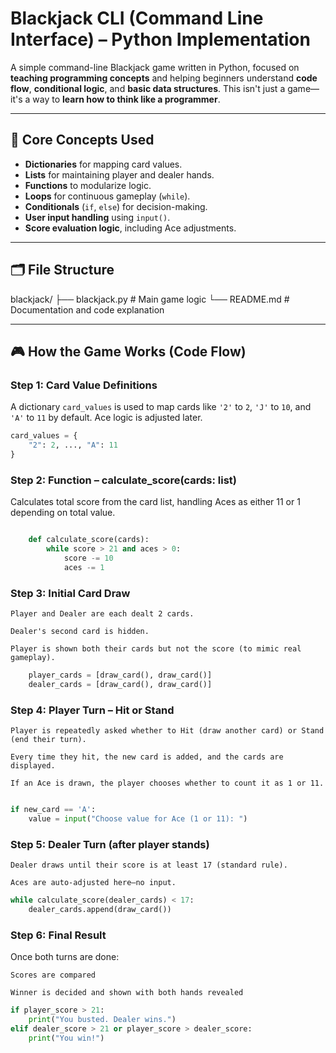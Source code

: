 # Blackjack CLI (Command Line Interface) – Python Implementation

A simple command-line Blackjack game written in Python, focused on **teaching programming concepts** and helping beginners understand **code flow**, **conditional logic**, and **basic data structures**. This isn't just a game—it's a way to **learn how to think like a programmer**.

---

## 🧠 Core Concepts Used

- **Dictionaries** for mapping card values.
- **Lists** for maintaining player and dealer hands.
- **Functions** to modularize logic.
- **Loops** for continuous gameplay (`while`).
- **Conditionals** (`if`, `else`) for decision-making.
- **User input handling** using `input()`.
- **Score evaluation logic**, including Ace adjustments.

---

## 🗂️ File Structure

blackjack/
├── blackjack.py # Main game logic
└── README.md # Documentation and code explanation


---

## 🎮 How the Game Works (Code Flow)

### Step 1: Card Value Definitions

A dictionary `card_values` is used to map cards like `'2'` to `2`, `'J'` to `10`, and `'A'` to `11` by default. Ace logic is adjusted later.

```python
card_values = {
    "2": 2, ..., "A": 11
}

```
### Step 2: Function – calculate_score(cards: list)

Calculates total score from the card list, handling Aces as either 11 or 1 depending on total value.

```python

    def calculate_score(cards):
        while score > 21 and aces > 0:
            score -= 10
            aces -= 1
```


### Step 3: Initial Card Draw

    Player and Dealer are each dealt 2 cards.

    Dealer's second card is hidden.

    Player is shown both their cards but not the score (to mimic real gameplay).


```python
    player_cards = [draw_card(), draw_card()]
    dealer_cards = [draw_card(), draw_card()]

```


### Step 4: Player Turn – Hit or Stand

    Player is repeatedly asked whether to Hit (draw another card) or Stand (end their turn).

    Every time they hit, the new card is added, and the cards are displayed.

    If an Ace is drawn, the player chooses whether to count it as 1 or 11.

```python

if new_card == 'A':
    value = input("Choose value for Ace (1 or 11): ")

```

### Step 5: Dealer Turn (after player stands)

    Dealer draws until their score is at least 17 (standard rule).

    Aces are auto-adjusted here—no input.

```python
while calculate_score(dealer_cards) < 17:
    dealer_cards.append(draw_card())

```




### Step 6: Final Result

Once both turns are done:

    Scores are compared

    Winner is decided and shown with both hands revealed

```python
if player_score > 21:
    print("You busted. Dealer wins.")
elif dealer_score > 21 or player_score > dealer_score:
    print("You win!")

```




























